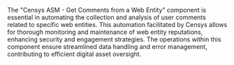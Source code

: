 The "Censys ASM - Get Comments from a Web Entity" component is essential in automating the collection and analysis of user comments related to specific web entities. This automation facilitated by Censys allows for thorough monitoring and maintenance of web entity reputations, enhancing security and engagement strategies. The operations within this component ensure streamlined data handling and error management, contributing to efficient digital asset oversight.
